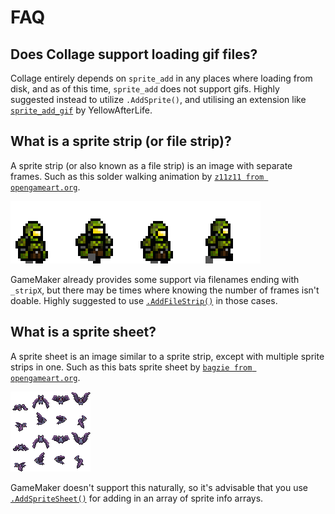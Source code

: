 # FAQ
## Does Collage support loading gif files?
Collage entirely depends on `sprite_add` in any places where loading from disk, and as of this time, `sprite_add` does not support gifs. Highly suggested instead to utilize `.AddSprite()`, and utilising an extension like [`sprite_add_gif`](https://yellowafterlife.itch.io/gamemaker-sprite-add-gif) by YellowAfterLife.

## What is a sprite strip (or file strip)?
A sprite strip (or also known as a file strip) is an image with separate frames. Such as this solder walking animation by [`z11z11 from opengameart.org`](https://opengameart.org/content/soldier-walking-animation). 

![](https://raw.githubusercontent.com/tabularelf/Collage/refs/heads/main/datafiles/spr_soldier.png)

GameMaker already provides some support via filenames ending with `_stripX`, but there may be times where knowing the number of frames isn't doable. Highly suggested to use [`.AddFileStrip()`](collage.md?id=addfilestripfilepath-identifier-removeback-smooth-xorigin-yorigin-separatetexture) in those cases.

## What is a sprite sheet?
A sprite sheet is an image similar to a sprite strip, except with multiple sprite strips in one. Such as this bats sprite sheet by [`bagzie from opengameart.org`](https://opengameart.org/content/bat-sprite). 

![](https://raw.githubusercontent.com/tabularelf/Collage/refs/heads/main/datafiles/bats.png)

GameMaker doesn't support this naturally, so it's advisable that you use [`.AddSpriteSheet()`](collage.md?id=addspritesheetspriteid-spritearray-identifierstring-width-height-removeback-smooth-xorigin-yorigin-separatetexture) for adding in an array of sprite info arrays.